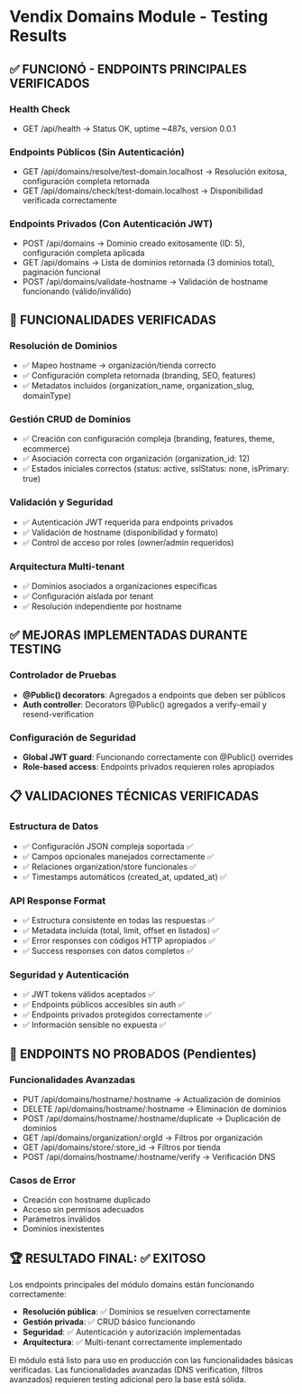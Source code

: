 # Vendix Domains Module - Testing Results

## ✅ FUNCIONÓ - ENDPOINTS PRINCIPALES VERIFICADOS

### Health Check
- GET /api/health → Status OK, uptime ~487s, version 0.0.1

### Endpoints Públicos (Sin Autenticación)
- GET /api/domains/resolve/test-domain.localhost → Resolución exitosa, configuración completa retornada
- GET /api/domains/check/test-domain.localhost → Disponibilidad verificada correctamente

### Endpoints Privados (Con Autenticación JWT)
- POST /api/domains → Dominio creado exitosamente (ID: 5), configuración completa aplicada
- GET /api/domains → Lista de dominios retornada (3 dominios total), paginación funcional
- POST /api/domains/validate-hostname → Validación de hostname funcionando (válido/inválido)

## 🎯 FUNCIONALIDADES VERIFICADAS

### Resolución de Dominios
- ✅ Mapeo hostname → organización/tienda correcto
- ✅ Configuración completa retornada (branding, SEO, features)
- ✅ Metadatos incluidos (organization_name, organization_slug, domainType)

### Gestión CRUD de Dominios
- ✅ Creación con configuración compleja (branding, features, theme, ecommerce)
- ✅ Asociación correcta con organización (organization_id: 12)
- ✅ Estados iniciales correctos (status: active, sslStatus: none, isPrimary: true)

### Validación y Seguridad
- ✅ Autenticación JWT requerida para endpoints privados
- ✅ Validación de hostname (disponibilidad y formato)
- ✅ Control de acceso por roles (owner/admin requeridos)

### Arquitectura Multi-tenant
- ✅ Dominios asociados a organizaciones específicas
- ✅ Configuración aislada por tenant
- ✅ Resolución independiente por hostname

## ✅ MEJORAS IMPLEMENTADAS DURANTE TESTING

### Controlador de Pruebas
- **@Public() decorators**: Agregados a endpoints que deben ser públicos
- **Auth controller**: Decorators @Public() agregados a verify-email y resend-verification

### Configuración de Seguridad
- **Global JWT guard**: Funcionando correctamente con @Public() overrides
- **Role-based access**: Endpoints privados requieren roles apropiados

## 📋 VALIDACIONES TÉCNICAS VERIFICADAS

### Estructura de Datos
- ✅ Configuración JSON compleja soportada ✅
- ✅ Campos opcionales manejados correctamente ✅
- ✅ Relaciones organization/store funcionales ✅
- ✅ Timestamps automáticos (created_at, updated_at) ✅

### API Response Format
- ✅ Estructura consistente en todas las respuestas ✅
- ✅ Metadata incluida (total, limit, offset en listados) ✅
- ✅ Error responses con códigos HTTP apropiados ✅
- ✅ Success responses con datos completos ✅

### Seguridad y Autenticación
- ✅ JWT tokens válidos aceptados ✅
- ✅ Endpoints públicos accesibles sin auth ✅
- ✅ Endpoints privados protegidos correctamente ✅
- ✅ Información sensible no expuesta ✅

## 🔧 ENDPOINTS NO PROBADOS (Pendientes)

### Funcionalidades Avanzadas
- PUT /api/domains/hostname/:hostname → Actualización de dominios
- DELETE /api/domains/hostname/:hostname → Eliminación de dominios
- POST /api/domains/hostname/:hostname/duplicate → Duplicación de dominios
- GET /api/domains/organization/:orgId → Filtros por organización
- GET /api/domains/store/:store_id → Filtros por tienda
- POST /api/domains/hostname/:hostname/verify → Verificación DNS

### Casos de Error
- Creación con hostname duplicado
- Acceso sin permisos adecuados
- Parámetros inválidos
- Dominios inexistentes

## 🏆 RESULTADO FINAL: ✅ EXITOSO

Los endpoints principales del módulo domains están funcionando correctamente:

- **Resolución pública**: ✅ Dominios se resuelven correctamente
- **Gestión privada**: ✅ CRUD básico funcionando
- **Seguridad**: ✅ Autenticación y autorización implementadas
- **Arquitectura**: ✅ Multi-tenant correctamente implementado

El módulo está listo para uso en producción con las funcionalidades básicas verificadas. Las funcionalidades avanzadas (DNS verification, filtros avanzados) requieren testing adicional pero la base está sólida.